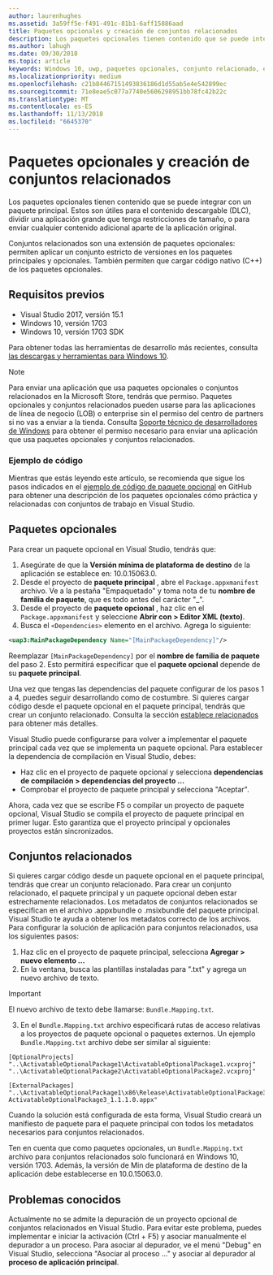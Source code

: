 ```yaml
---
author: laurenhughes
ms.assetid: 3a59ff5e-f491-491c-81b1-6aff15886aad
title: Paquetes opcionales y creación de conjuntos relacionados
description: Los paquetes opcionales tienen contenido que se puede integrar con un paquete principal. Estos son útiles para el contenido descargable (DLC), para dividir una aplicación grande que tenga restricciones de tamaño o para enviar cualquier contenido adicional aparte de la aplicación original.
ms.author: lahugh
ms.date: 09/30/2018
ms.topic: article
keywords: Windows 10, uwp, paquetes opcionales, conjunto relacionado, extensión de paquete, visual studio
ms.localizationpriority: medium
ms.openlocfilehash: c21b84467151493836186d1d55ab5e4e542899ec
ms.sourcegitcommit: 71e8eae5c077a7740e5606298951bb78fc42b22c
ms.translationtype: MT
ms.contentlocale: es-ES
ms.lasthandoff: 11/13/2018
ms.locfileid: "6645370"
---
```

# <a name="optional-packages-and-related-set-authoring"></a>Paquetes opcionales y creación de conjuntos relacionados
Los paquetes opcionales tienen contenido que se puede integrar con un paquete principal. Estos son útiles para el contenido descargable (DLC), dividir una aplicación grande que tenga restricciones de tamaño, o para enviar cualquier contenido adicional aparte de la aplicación original.

Conjuntos relacionados son una extensión de paquetes opcionales: permiten aplicar un conjunto estricto de versiones en los paquetes principales y opcionales. También permiten que cargar código nativo (C++) de los paquetes opcionales. 

## <a name="prerequisites"></a>Requisitos previos

- Visual Studio 2017, versión 15.1
- Windows 10, versión 1703
- Windows 10, versión 1703 SDK

Para obtener todas las herramientas de desarrollo más recientes, consulta [las descargas y herramientas para Windows 10](https://developer.microsoft.com/windows/downloads).

> [!NOTE]
> Para enviar una aplicación que usa paquetes opcionales o conjuntos relacionados en la Microsoft Store, tendrás que permiso. Paquetes opcionales y conjuntos relacionados pueden usarse para las aplicaciones de línea de negocio (LOB) o enterprise sin el permiso del centro de partners si no vas a enviar a la tienda. Consulta [Soporte técnico de desarrolladores de Windows](https://developer.microsoft.com/windows/support) para obtener el permiso necesario para enviar una aplicación que usa paquetes opcionales y conjuntos relacionados.

### <a name="code-sample"></a>Ejemplo de código
Mientras que estás leyendo este artículo, se recomienda que sigue los pasos indicados en el [ejemplo de código de paquete opcional](https://github.com/AppInstaller/OptionalPackageSample) en GitHub para obtener una descripción de los paquetes opcionales cómo práctica y relacionadas con conjuntos de trabajo en Visual Studio.

## <a name="optional-packages"></a>Paquetes opcionales
Para crear un paquete opcional en Visual Studio, tendrás que:
1. Asegúrate de que la **Versión mínima de plataforma de destino** de la aplicación se establece en: 10.0.15063.0.
2. Desde el proyecto de **paquete principal** , abre el `Package.appxmanifest` archivo. Ve a la pestaña "Empaquetado" y toma nota de tu **nombre de familia de paquete**, que es todo antes del carácter "_".
3. Desde el proyecto de **paquete opcional** , haz clic en el `Package.appxmanifest` y seleccione **Abrir con > Editor XML (texto)**.
4. Busca el `<Dependencies>` elemento en el archivo. Agrega lo siguiente:

```XML
<uap3:MainPackageDependency Name="[MainPackageDependency]"/>
```

Reemplazar `[MainPackageDependency]` por el **nombre de familia de paquete** del paso 2. Esto permitirá especificar que el **paquete opcional** depende de su **paquete principal**.

Una vez que tengas las dependencias del paquete configurar de los pasos 1 a 4, puedes seguir desarrollando como de costumbre. Si quieres cargar código desde el paquete opcional en el paquete principal, tendrás que crear un conjunto relacionado. Consulta la sección [establece relacionados](#related_sets) para obtener más detalles.

Visual Studio puede configurarse para volver a implementar el paquete principal cada vez que se implementa un paquete opcional. Para establecer la dependencia de compilación en Visual Studio, debes:

- Haz clic en el proyecto de paquete opcional y selecciona **dependencias de compilación > dependencias del proyecto …**
- Comprobar el proyecto de paquete principal y selecciona "Aceptar". 

Ahora, cada vez que se escribe F5 o compilar un proyecto de paquete opcional, Visual Studio se compila el proyecto de paquete principal en primer lugar. Esto garantiza que el proyecto principal y opcionales proyectos están sincronizados.

## Conjuntos relacionados<a name="related_sets"></a>

Si quieres cargar código desde un paquete opcional en el paquete principal, tendrás que crear un conjunto relacionado. Para crear un conjunto relacionado, el paquete principal y un paquete opcional deben estar estrechamente relacionados. Los metadatos de conjuntos relacionados se especifican en el archivo .appxbundle o .msixbundle del paquete principal. Visual Studio te ayuda a obtener los metadatos correcto de los archivos. Para configurar la solución de aplicación para conjuntos relacionados, usa los siguientes pasos:

1. Haz clic en el proyecto de paquete principal, selecciona **Agregar > nuevo elemento …**
2. En la ventana, busca las plantillas instaladas para ".txt" y agrega un nuevo archivo de texto.
> [!IMPORTANT]
> El nuevo archivo de texto debe llamarse: `Bundle.Mapping.txt`.
3. En el `Bundle.Mapping.txt` archivo especificará rutas de acceso relativas a los proyectos de paquete opcional o paquetes externos. Un ejemplo `Bundle.Mapping.txt` archivo debe ser similar al siguiente:

```syntax
[OptionalProjects]
"..\ActivatableOptionalPackage1\ActivatableOptionalPackage1.vcxproj"
"..\ActivatableOptionalPackage2\ActivatableOptionalPackage2.vcxproj"

[ExternalPackages]
"..\ActivatableOptionalPackage1\x86\Release\ActivatableOptionalPackage3_1.1.1.0\ ActivatableOptionalPackage3_1.1.1.0.appx"
```

Cuando la solución está configurada de esta forma, Visual Studio creará un manifiesto de paquete para el paquete principal con todos los metadatos necesarios para conjuntos relacionados. 

Ten en cuenta que como paquetes opcionales, un `Bundle.Mapping.txt` archivo para conjuntos relacionados solo funcionará en Windows 10, versión 1703. Además, la versión de Min de plataforma de destino de la aplicación debe establecerse en 10.0.15063.0.

## Problemas conocidos<a name="known_issues"></a>

Actualmente no se admite la depuración de un proyecto opcional de conjuntos relacionados en Visual Studio. Para evitar este problema, puedes implementar e iniciar la activación (Ctrl + F5) y asociar manualmente el depurador a un proceso. Para asociar al depurador, ve el menú "Debug" en Visual Studio, selecciona "Asociar al proceso …" y asociar al depurador al **proceso de aplicación principal**.